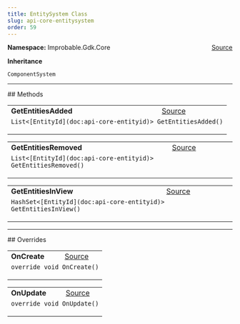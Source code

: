 ```yaml
---
title: EntitySystem Class
slug: api-core-entitysystem
order: 59
---
```


<p><b>Namespace:</b> Improbable.Gdk.Core<span style="float: right"><a href="https://www.github.com/spatialos/gdk-for-unity/blob/0.3.3/workers/unity/Packages/io.improbable.gdk.core/Systems/EntitySystem.cs/#L10">Source</a></span></p>



</p>
<p><b>Inheritance</b></p>

<code>ComponentSystem</code>











</p>
<hr style="width:100%; border-top-color:#d8d8d8" />
## Methods


</p>


<table class="io-api-doc">    <tr>        <td class="io-api-doc-name"><a id="getentitiesadded"></a><b>GetEntitiesAdded</b></td>        <td class="io-api-doc-source"><a href="https://www.github.com/spatialos/gdk-for-unity/blob/0.3.3/workers/unity/Packages/io.improbable.gdk.core/Systems/EntitySystem.cs/#L17">Source</a></td>    </tr>    <tr>        <td class="io-api-doc-content" colspan="2"><code>List&lt;[EntityId](doc:api-core-entityid)&gt; GetEntitiesAdded()</code></p></td>    </tr></table>
<table class="io-api-doc">    <tr>        <td class="io-api-doc-name"><a id="getentitiesremoved"></a><b>GetEntitiesRemoved</b></td>        <td class="io-api-doc-source"><a href="https://www.github.com/spatialos/gdk-for-unity/blob/0.3.3/workers/unity/Packages/io.improbable.gdk.core/Systems/EntitySystem.cs/#L22">Source</a></td>    </tr>    <tr>        <td class="io-api-doc-content" colspan="2"><code>List&lt;[EntityId](doc:api-core-entityid)&gt; GetEntitiesRemoved()</code></p></td>    </tr></table>
<table class="io-api-doc">    <tr>        <td class="io-api-doc-name"><a id="getentitiesinview"></a><b>GetEntitiesInView</b></td>        <td class="io-api-doc-source"><a href="https://www.github.com/spatialos/gdk-for-unity/blob/0.3.3/workers/unity/Packages/io.improbable.gdk.core/Systems/EntitySystem.cs/#L27">Source</a></td>    </tr>    <tr>        <td class="io-api-doc-content" colspan="2"><code>HashSet&lt;[EntityId](doc:api-core-entityid)&gt; GetEntitiesInView()</code></p></td>    </tr></table>



</p>
<hr style="width:100%; border-top-color:#d8d8d8" />
## Overrides


</p>


<table class="io-api-doc">    <tr>        <td class="io-api-doc-name"><a id="oncreate"></a><b>OnCreate</b></td>        <td class="io-api-doc-source"><a href="https://www.github.com/spatialos/gdk-for-unity/blob/0.3.3/workers/unity/Packages/io.improbable.gdk.core/Systems/EntitySystem.cs/#L49">Source</a></td>    </tr>    <tr>        <td class="io-api-doc-content" colspan="2"><code>override void OnCreate()</code></p></td>    </tr></table>
<table class="io-api-doc">    <tr>        <td class="io-api-doc-name"><a id="onupdate"></a><b>OnUpdate</b></td>        <td class="io-api-doc-source"><a href="https://www.github.com/spatialos/gdk-for-unity/blob/0.3.3/workers/unity/Packages/io.improbable.gdk.core/Systems/EntitySystem.cs/#L56">Source</a></td>    </tr>    <tr>        <td class="io-api-doc-content" colspan="2"><code>override void OnUpdate()</code></p></td>    </tr></table>



